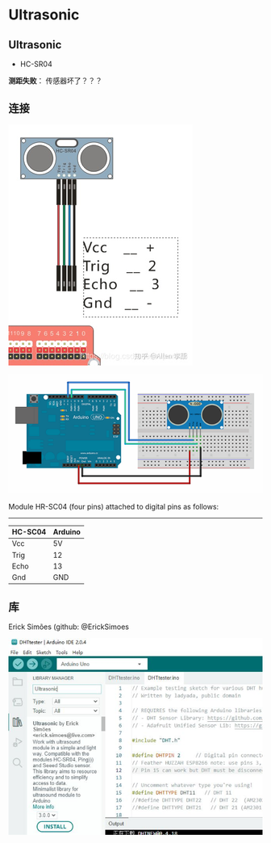 # Ultrasonic

## Ultrasonic

* HC-SR04

**测距失败**： 传感器坏了？？？

## 连接

![](./img/Ultrasonic/Ultrasonic_Arduino.jpg)

![Arduino-SR04](./img/Ultrasonic/Arduino-SR04.png)


 Module HR-SC04 (four pins)  attached to digital pins as follows:
 
 ---------------------    
 | HC-SC04 | Arduino |    
 |---------|---------|   
 |   Vcc   |   5V    |   
 |   Trig  |   12    | 
 |   Echo  |   13    | 
 |   Gnd   |   GND   |

## 库

Erick Simões (github: @ErickSimoes

![](./img/Ultrasonic/Ultrasonic_lib.jpg)

